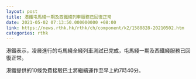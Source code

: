 ```yaml
---
layout: post
title: 港鐵屯馬綫一期及西鐵綫列車服務已回復正常
date: 2021-05-02 07:13:50.000000000 +08:00
link: https://news.rthk.hk/rthk/ch/component/k2/1588828-20210502.htm
categories: rthk
---
```


港鐵表示，凌晨進行的屯馬綫全綫列車測試已完成，屯馬綫一期及西鐵綫服務已回復正常。

港鐵提供的10條免費接駁巴士將繼續運作至早上約7時40分。
